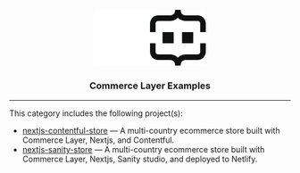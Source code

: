 <div align="center">
  <a href="https://commercelayer.io/developers" target="_blank" rel="noopener noreferrer">

  ![Commerce Layer Logo](https://raw.githubusercontent.com/commercelayer/examples/main/.assets/cl-light.svg#gh-dark-mode-only)![Commerce Layer Logo](https://raw.githubusercontent.com/commercelayer/examples/main/.assets/cl-dark.svg#gh-light-mode-only)

  </a>
  <h3>Commerce Layer Examples</h3>
</div>

---

This category includes the following project(s):

- [nextjs-contentful-store](./nextjs-contentful-store) — A multi-country ecommerce store built with Commerce Layer, Nextjs, and Contentful.
- [nextjs-sanity-store](./nextjs-sanity-store) — A multi-country ecommerce store built with Commerce Layer, Nextjs, Sanity studio, and deployed to Netlify.
